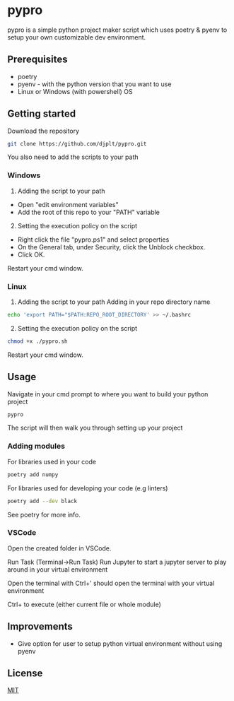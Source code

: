 # pypro

pypro is a simple python project maker script which uses poetry & pyenv to setup your own customizable dev environment.

## Prerequisites
* poetry
* pyenv - with the python version that you want to use
* Linux or Windows (with powershell) OS

## Getting started

Download the repository
```bash
git clone https://github.com/djplt/pypro.git
```

You also need to add the scripts to your path

### Windows
1. Adding the script to your path
* Open "edit environment variables"
* Add the root of this repo to your "PATH" variable
2. Setting the execution policy on the script 
* Right click the file "pypro.ps1" and select properties
* On the General tab, under Security, click the Unblock checkbox.
* Click OK.

Restart your cmd window.

### Linux
1. Adding the script to your path
Adding in your repo directory name
  ```bash
  echo 'export PATH="$PATH:REPO_ROOT_DIRECTORY' >> ~/.bashrc
  ```
2. Setting the execution policy on the script
```bash
chmod +x ./pypro.sh
```

Restart your cmd window.

## Usage

Navigate in your cmd prompt to where you want to build your python project
```bash
pypro
```

The script will then walk you through setting up your project

### Adding modules

For libraries used in your code
```bash
poetry add numpy
```

For libraries used for developing your code (e.g linters)
```bash
poetry add --dev black
```

See poetry for more info.

### VSCode
Open the created folder in VSCode.

Run Task (Terminal->Run Task) Run Jupyter to start a jupyter server to play around in your virtual environment

Open the terminal with Ctrl+' should open the terminal with your virtual environment

Ctrl+<F5> to execute (either current file or whole module)

## Improvements

* Give option for user to setup python virtual environment without using pyenv


## License
[MIT](https://choosealicense.com/licenses/mit/)